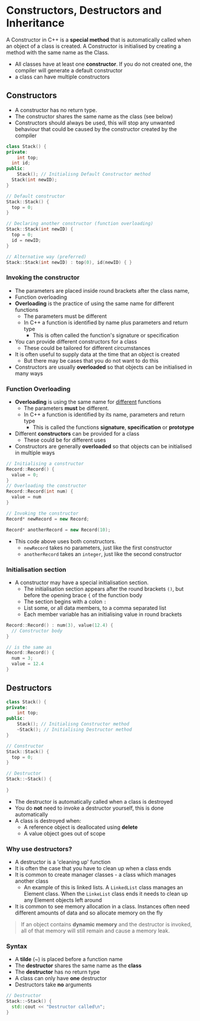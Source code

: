 # Constructors, Destructors and Inheritance

A Constructor in C++ is a **special method** that is automatically called when an object of a class is created. A Constructor is initialised by creating a method with the same name as the Class.

- All classes have at least one **constructor**. If you do not created one, the compiler will generate a default constructor
- a class can have multiple constructors

## Constructors

- A constructor has no return type.
- The constructor shares the same name as the class (see below)
- Constructors should always be used, this will stop any unwanted behaviour that could be caused by the constructor created by the compiler

```C++
class Stack() {
private:
	int top;
  int id;
public:
	Stack(); // Initialisng Default Constructor method
  Stack(int newID);
}

// Default constructor
Stack::Stack() {
  top = 0;
}

// Declaring another constructor (function overloading)
Stack::Stack(int newID) {
  top = 0;
  id = newID;
}

// Alternative way (preferred)
Stack::Stack(int newID) : top(0), id(newID) { }
```

### Invoking the constructor

- The parameters are placed inside round brackets after the class name,
- Function overloading
- **Overloading** is the practice of using the same name for different functions
  - The parameters must be different
  - In C++ a function is identified by name plus parameters and return type
    - This is often called the function's signature or specification
- You can provide different constructors for a class
  - These could be tailored for different circumstances
- It is often useful to supply data at the time that an object is created
  - But there may be cases that you do not want to do this
- Constructors are usually **overloaded** so that objects can be initialised in many ways

### Function Overloading

- **Overloading** is using the same name for <u>different</u> functions
  - The parameters **must** be different.
  - In C++ a function is identified by its name, parameters and return type
    - This is called the functions **signature**, **specification** or **prototype**
- Different **constructors** can be provided for a class
  - These could be for different uses
- Constructors are generally **overloaded** so that objects can be initialised in multiple ways

```C++
// Initialising a constructor
Record::Record() {
  value = 0;
}
// Overloading the constructor
Record::Record(int num) {
  value = num
}

// Invoking the constructor
Record* newRecord = new Record;

Record* anotherRecord = new Record(10);
```

- This code above uses both constructors. 
  - `newRecord` takes no parameters, just like the first constructor
  - `anotherRecord` takes an `integer`, just like the second constructor 

### Initialisation section 

- A constructor may have a special initialisation section.
  - The initialisation section appears after the round brackets `()`, but before the opening brace `{` of the function body
  - The section begins with a colon `:`
  - List some, or all data members, to a comma separated list
  - Each member variable has an initialising value in round brackets


```cpp
Record::Record() : num(3), value(12.4) {
  // Constructor body
}

// is the same as
Record::Record() {
  num = 3;
  value = 12.4
}
```



## Destructors

```C++
class Stack() {
private:
	int top;
public:
	Stack(); // Initialisng Constructor method
 	~Stack(); // Initialising Destructor method
} 

// Constructor
Stack::Stack() {
  top = 0;
}

// Destructor
Stack::~Stack() {
  
}
```

- The destructor is automatically called when a class is destroyed
- You do **not** need to invoke a destructor yourself, this is done automatically
- A class is destroyed when:
  - A reference object is deallocated using **delete**
  - A value object goes out of scope


### Why use destructors?

- A destructor is a 'cleaning up' function
- It is often the case that you have to clean up when a class ends
- It is common to create manager classes - a class which manages another class
  - An example of this is linked lists. A `LinkedList` class manages an Element class. When the `LinkeList` class ends it needs to clean up any Element objects left around
- It is common to see memory allocation in a class. Instances often need different amounts of data and so allocate memory on the fly

> If an object contains **dynamic memory** and the destructor is invoked, all of that memory will still remain and cause a memory leak.

### Syntax

- A **tilde** (~) is placed before a function name
- The **destructor** shares the same name as the **class**
- The **destructor** has no return type
- A class can only have **one** destructor
- Destructors take **no** arguments 

``` C++
// Destructor
Stack::~Stack() {
  std::cout << "Destructor called\n";
}
```

